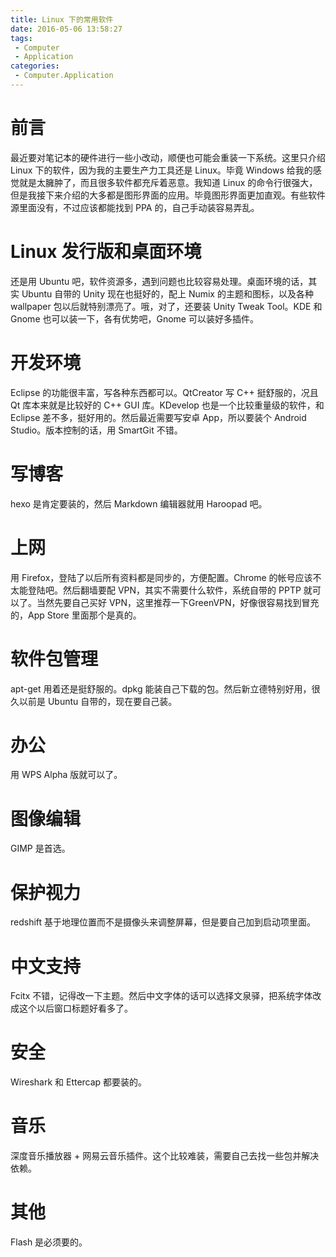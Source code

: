 ```yaml
---
title: Linux 下的常用软件
date: 2016-05-06 13:58:27
tags:
 - Computer
 - Application
categories:
 - Computer.Application
---
```

# 前言 #
最近要对笔记本的硬件进行一些小改动，顺便也可能会重装一下系统。这里只介绍 Linux 下的软件，因为我的主要生产力工具还是 Linux。毕竟 Windows 给我的感觉就是太臃肿了，而且很多软件都充斥着恶意。我知道 Linux 的命令行很强大，但是我接下来介绍的大多都是图形界面的应用。毕竟图形界面更加直观。有些软件源里面没有，不过应该都能找到 PPA 的，自己手动装容易弄乱。
# Linux 发行版和桌面环境 #
还是用 Ubuntu 吧，软件资源多，遇到问题也比较容易处理。桌面环境的话，其实 Ubuntu 自带的 Unity 现在也挺好的，配上 Numix 的主题和图标，以及各种 wallpaper 包以后就特别漂亮了。哦，对了，还要装 Unity Tweak Tool。KDE 和 Gnome 也可以装一下，各有优势吧，Gnome 可以装好多插件。
# 开发环境 #
Eclipse 的功能很丰富，写各种东西都可以。QtCreator 写 C\+\+ 挺舒服的，况且 Qt 库本来就是比较好的 C++ GUI 库。KDevelop 也是一个比较重量级的软件，和 Eclipse 差不多，挺好用的。然后最近需要写安卓 App，所以要装个 Android Studio。版本控制的话，用 SmartGit 不错。
# 写博客 #
hexo 是肯定要装的，然后 Markdown 编辑器就用 Haroopad 吧。
# 上网 #
用 Firefox，登陆了以后所有资料都是同步的，方便配置。Chrome 的帐号应该不太能登陆吧。然后翻墙要配 VPN，其实不需要什么软件，系统自带的  PPTP 就可以了。当然先要自己买好 VPN，这里推荐一下GreenVPN，好像很容易找到冒充的，App Store 里面那个是真的。
# 软件包管理 #
apt-get 用着还是挺舒服的。dpkg 能装自己下载的包。然后新立德特别好用，很久以前是 Ubuntu 自带的，现在要自己装。
# 办公 #
用 WPS Alpha 版就可以了。
# 图像编辑 #
GIMP 是首选。
# 保护视力 #
redshift 基于地理位置而不是摄像头来调整屏幕，但是要自己加到启动项里面。
# 中文支持 #
Fcitx 不错，记得改一下主题。然后中文字体的话可以选择文泉驿，把系统字体改成这个以后窗口标题好看多了。
# 安全 #
Wireshark 和 Ettercap 都要装的。
# 音乐 #
深度音乐播放器 + 网易云音乐插件。这个比较难装，需要自己去找一些包并解决依赖。
# 其他 #
Flash 是必须要的。

